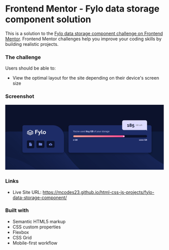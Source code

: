 # Frontend Mentor - Fylo data storage component solution

This is a solution to the [Fylo data storage component challenge on Frontend Mentor](https://www.frontendmentor.io/challenges/fylo-data-storage-component-1dZPRbV5n). Frontend Mentor challenges help you improve your coding skills by building realistic projects.

### The challenge

Users should be able to:

- View the optimal layout for the site depending on their device's screen size

### Screenshot

![](./images/image.png)

### Links

- Live Site URL: https://mcodes23.github.io/html-css-js-projects/fylo-data-storage-component/

### Built with

- Semantic HTML5 markup
- CSS custom properties
- Flexbox
- CSS Grid
- Mobile-first workflow
